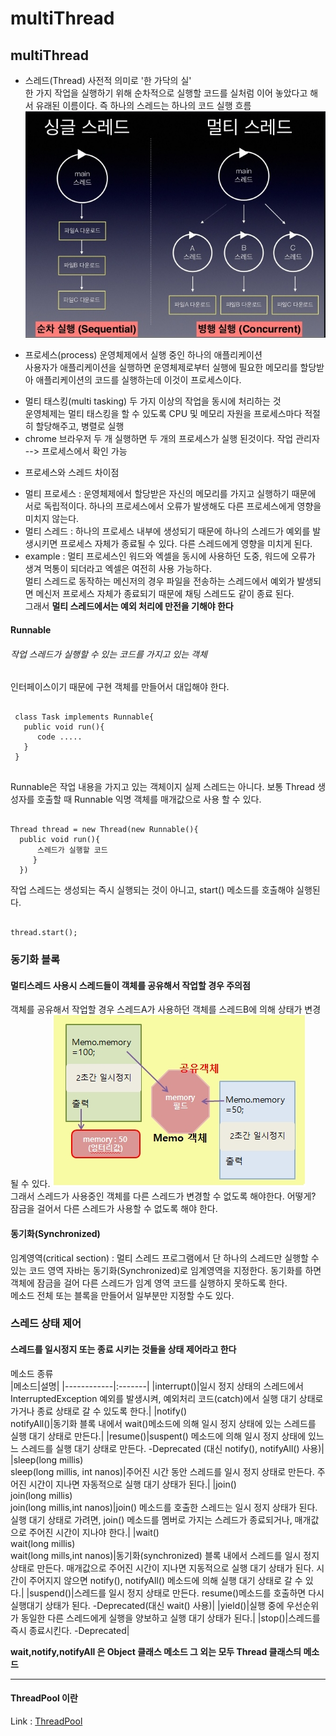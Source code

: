 multiThread
===========
## multiThread
* 스레드(Thread)
사전적 의미로 '한 가닥의 실'<br>
한 가지 작업을 실행하기 위해 순차적으로 실행할 코드를 실처럼 이어 놓았다고 해서 유래된 이름이다.
즉 하나의 스레드는 하나의 코드 실행 흐름<br>
![Alt text](img/multiThread.jpg)

* 프로세스(process)
운영체제에서 실행 중인 하나의 애플리케이션 <br>
사용자가 애플리케이션을 실행하면 운영체제로부터 실행에 필요한 메모리를 할당받아 애플리케이션의 코드를
실행하는데 이것이 프로세스이다. <br>
 - 멀티 태스킹(multi tasking)
   두 가지 이상의 작업을 동시에 처리하는 것 <br>
   운영체제는 멀티 태스킹을 할 수 있도록 CPU 및 메모리 자원을 프로세스마다 적절히 할당해주고, 병렬로 실행
 - chrome 브라우저 두 개 실행하면 두 개의 프로세스가 실행 된것이다. 작업 관리자 --> 프로세스에서 확인 가능


 * 프로세스와 스레드 차이점
  - 멀티 프로세스 :
운영체제에서 할당받은 자신의 메모리를 가지고 실행하기 때문에 서로 독립적이다.
 하나의 프로세스에서 오류가 발생해도 다른 프로세스에게 영향을 미치지 않는다.
  - 멀티 스레드 :
  하나의 프로세스 내부에 생성되기 때문에 하나의 스레드가 예외를 발생시키면 프로세스 자체가 종료될 수 있다.
  다른 스레드에게 영향을 미치게 된다.
  - example :
  멀티 프로세스인 워드와 엑셀을 동시에 사용하던 도중, 워드에 오류가 생겨 먹통이 되더라고 엑셀은 여전히 사용 가능하다. <br>
  멀티 스레드로 동작하는 메신저의 경우 파일을 전송하는 스레드에서 예외가 발생되면 메신저 프로세스 자체가 종료되기 때문에 채팅 스레드도 같이 종료 된다. <br> 그래서 **멀티 스레드에서는 예외 처리에 만전을 기해야 한다**

#### Runnable
###### 작업 스레드가 실행할 수 있는 코드를 가지고 있는 객체
인터페이스이기 때문에 구현 객체를 만들어서 대입해야 한다.
<pre><code>
 class Task implements Runnable{
   public void run(){
      code .....
   }
 }
 </code>
</pre>

Runnable은 작업 내용을 가지고 있는 객체이지 실제 스레드는 아니다.
보통 Thread 생성자를 호출할 때 Runnable 익명 객체를 매개값으로 사용 할 수 있다.
<pre><code>
Thread thread = new Thread(new Runnable(){
  public void run(){
      스레드가 실행할 코드
     }
  })
</code></pre>

작업 스레드는 생성되는 즉시 실행되는 것이 아니고, start() 메소드를 호출해야 실행된다.
<pre><code>
thread.start();
</code></pre>

### 동기화 블록
#### 멀티스레드 사용시 스레드들이 객체를 공유해서 작업할 경우 주의점
객체를 공유해서 작업할 경우 스레드A가 사용하던 객체를 스레드B에 의해 상태가 변경될 수 있다.
![Alt Text](img/notSynchronized.jpg)<br>
그래서 스레드가 사용중인 객체를 다른 스레드가 변경할 수 없도록 해야한다.
어떻게? 잠금을 걸어서 다른 스레드가 사용할 수 없도록 해야 한다.

#### 동기화(Synchronized)
임계영역(critical section) : 멀티 스레드 프로그램에서 단 하나의 스레드만 실행할 수 있는 코드 영역
자바는 동기화(Synchronized)로 임계영역을 지정한다. 동기화를 하면 객체에 잠금을 걸어 다른 스레드가 임계 영역 코드를 실행하지 못하도록 한다.<br>
메소드 전체 또는 블록을 만들어서 일부분만 지정할 수도 있다.

### 스레드 상태 제어
#### 스레드를 일시정지 또는 종료 시키는 것들을 상태 제어라고 한다
메소드 종류 <br>
|메소드|설명|
|------------|:-------|
|interrupt()|일시 정지 상태의 스레드에서 InterruptedException 예외를 발생시켜, 예외처리 코드(catch)에서 실행 대기 상태로 가거나 종료 상태로 갈 수 있도록 한다.|
|notify()<br>notifyAll()|동기화 블록 내에서 wait()메소드에 의해 일시 정지 상태에 있는 스레드를 실행 대기 상태로 만든다.|
|resume()|suspent() 메소드에 의해 일시 정지 상태에 있느느 스레드를 실행 대기 상태로 만든다. -Deprecated (대신 notify(), notifyAll() 사용)|
|sleep(long millis)<br>sleep(long millis, int nanos)|주어진 시간 동안 스레드를 일시 정지 상태로 만든다. 주어진 시간이 지나면 자동적으로 실행 대기 상태가 된다.|
|join()<br>join(long millis)<br>join(long millis,int nanos)|join() 메소드를 호출한 스레드는 일시 정지 상태가 된다. 실행 대기 상태로 가려면, join() 메소드를 멤버로 가지는 스레드가 종료되거나, 매개값으로 주어진 시간이 지나야 한다.|
|wait()<br>wait(long millis)<br>wait(long mills,int nanos)|동기화(synchronized) 블록 내에서 스레드를 일시 정지 상태로 만든다. 매개값으로 주어진 시간이 지나면 지동적으로 실행 대기 상태가 된다. 시간이 주어지지 않으면 notify(), notifyAll() 메소드에 의해 실행 대기 상태로 갈 수 있다.|
|suspend()|스레드를 일시 정지 상태로 만든다. resume()메소드를 호출하면 다시 실행대기 상태가 된다. -Deprecated(대신 wait() 사용)|
|yield()|실행 중에 우선순위가 동일한 다른 스레드에게 실행을 양보하고 실행 대기 상태가 된다.|
|stop()|스레드를 즉시 종료시킨다. -Deprecated|
<br>

**wait,notify,notifyAll 은 Object 클래스 메소드 그 외는 모두 Thread 클래스듸 메소드**

-------------------------------------------
#### ThreadPool 이란
Link : [ThreadPool](/docs/ThreadPool.md)

